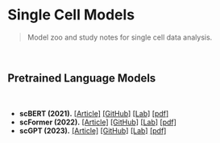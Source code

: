# Single Cell Models

> Model zoo and study notes for single cell data analysis.

<br>

## Pretrained Language Models

<br>

- **scBERT (2021).** [[Article]](https://www.nature.com/articles/s42256-022-00534-z) [[GitHub]](https://github.com/TencentAILabHealthcare/scBERT) [[Lab]](https://ai.tencent.com/ailab) [[pdf]](https://www.nature.com/articles/s42256-022-00534-z.pdf)
- **scFormer (2022).** [[Article]](https://www.biorxiv.org/content/10.1101/2022.11.20.517285) [[GitHub]](https://github.com/bowang-lab/scFormer) [[Lab]](https://wanglab.ml/) [[pdf]](https://www.biorxiv.org/content/10.1101/2022.11.20.517285v1.full.pdf)
- **scGPT (2023).** [[Article]](https://www.biorxiv.org/content/10.1101/2023.04.30.538439) [[GitHub]](https://github.com/bowang-lab/scGPT) [[Lab]](https://wanglab.ml/) [[pdf]](https://www.biorxiv.org/content/10.1101/2023.04.30.538439v1.full.pdf)

